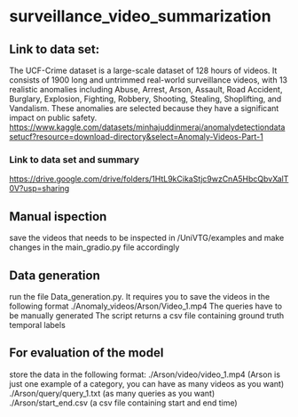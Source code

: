 # surveillance_video_summarization

## Link to data set:
The UCF-Crime dataset is a large-scale dataset of 128 hours of videos. It consists of 1900 long and untrimmed real-world surveillance videos, with 13 realistic anomalies including Abuse, Arrest, Arson, Assault, Road Accident, Burglary, Explosion, Fighting, Robbery, Shooting, Stealing, Shoplifting, and Vandalism. These anomalies are selected because they have a significant impact on public safety.
https://www.kaggle.com/datasets/minhajuddinmeraj/anomalydetectiondatasetucf?resource=download-directory&select=Anomaly-Videos-Part-1

### Link to data set and summary
https://drive.google.com/drive/folders/1HtL9kCikaStjc9wzCnA5HbcQbvXalT0V?usp=sharing

## Manual ispection
save the videos that needs to be inspected in /UniVTG/examples and make changes in the main_gradio.py file accordingly

## Data generation
run the file Data_generation.py. It requires you to save the videos in the following format
./Anomaly_videos/Arson/Video_1.mp4
The queries have to be manually generated
The script returns a csv file containing ground truth temporal labels

## For evaluation of the model
store the data in the following format:
./Arson/video/video_1.mp4    (Arson is just one example of a category, you can have as many videos as you want)
./Arson/query/query_1.txt    (as many queries as you want)
./Arson/start_end.csv        (a csv file containing start and end time)



